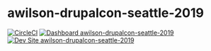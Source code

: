 # awilson-drupalcon-seattle-2019

[![CircleCI](https://circleci.com/gh/pantheon-training-org/awilson-drupalcon-seattle-2019.svg?style=shield)](https://circleci.com/gh/pantheon-training-org/awilson-drupalcon-seattle-2019)
[![Dashboard awilson-drupalcon-seattle-2019](https://img.shields.io/badge/dashboard-awilson_drupalcon_seattle_2019-yellow.svg)](https://dashboard.pantheon.io/sites/b95b95ac-7fbb-43c0-b1d0-a3581737a035#dev/code)
[![Dev Site awilson-drupalcon-seattle-2019](https://img.shields.io/badge/site-awilson_drupalcon_seattle_2019-blue.svg)](http://dev-awilson-drupalcon-seattle-2019.pantheonsite.io/)